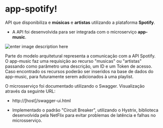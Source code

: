 # app-spotify!

API que disponibiliza e **músicas** e **artistas** utilizando a plataforma **Spotify**. 
- A API foi desenvolvida para ser integrada com o microserviço **app-music**.

![enter image description here](https://lh3.googleusercontent.com/Yy4rFE3UmDspCR_3u6CxRTneGOxi4EmeiAYGbrwGecdrd8nBKI1hbLsMn-qVmTdNfH_fdsyS3XwA "app-spotify-modelo")


Parte do modelo arquitetural representa a comunicação com a API Spotify. O app-music faz uma requisição ao recurso "musicas" ou "artistas" passando como parâmetro uma descrição, um ID  e um Token de acesso. Caso encontrado os recursos poderão ser inseridos na base de dados do app-music, para futuramente serem adicionados à uma playlist.

O microsserviço foi documentado utilizando o Swagger. Visualização através da seguinte URL:

- http://[host]/swagger-ui.html

- Implementado o padrão "Circuit Breaker", utilizando o Hystrix, biblioteca desenvolvida pela
NetFlix para evitar problemas de latência e falhas no microsserviço.
